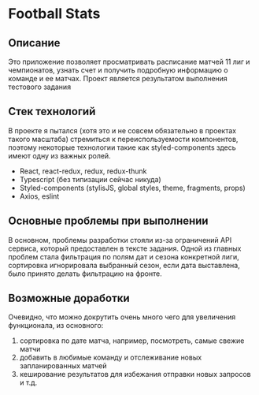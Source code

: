 # Football Stats

## Описание
Это приложение позволяет просматривать расписание матчей 11 лиг и чемпионатов,
узнать счет и получить подробную информацию о команде и ее матчах.
Проект является результатом выполнения тестового задания

## Стек технологий
В проекте я пытался (хотя это и не совсем обязательно в проектах такого масштаба)
стремиться к переиспользуемости компонентов, поэтому некоторые технологии такие
как styled-components здесь имеют одну из важных ролей.

- React, react-redux, redux, redux-thunk
- Typescript (без типизации сейчас никуда)
- Styled-components (stylisJS, global styles, theme, fragments, props)
- Axios, eslint

## Основные проблемы при выполнении 
В основном, проблемы разработки стояли из-за ограничений API сервиса, который предоставлен
в тексте задания. Одной из главных проблем стала фильтрация по полям дат и сезона конкретной лиги,
сортировка игнорировала выбранный сезон, если дата выставлена, было принято делать
фильтрацию на фронте.

## Возможные доработки
Очевидно, что можно докрутить очень много чего для увеличения функционала, из основного:
1) сортировка по дате матча, например, посмотреть, самые свежие матчи
2) добавить в любимые команду и отслеживание новых запланированных матчей
3) кеширование результатов для избежания отправки новых запросов и т.д.



